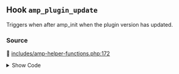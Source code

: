 ## Hook `amp_plugin_update`


Triggers when after amp_init when the plugin version has updated.

### Source

:link: [includes/amp-helper-functions.php:172](../../includes/amp-helper-functions.php#L172)

<details>
<summary>Show Code</summary>

```php
do_action( 'amp_plugin_update', $old_version );
```

</details>
